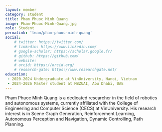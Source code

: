 ```yaml
---
layout: member
category: student
title: Pham Phuoc Minh Quang
image: Pham-Phuoc-Minh-Quang.jpg
role: Student
permalink: 'team/pham-phuoc-minh-quang'
social:
    # twitter: https://twitter.com/
    # linkedin: https://www.linkedin.com/
    # google-scholar: https://scholar.google.fr/
    # github: https://github.com/
    # website:
    # orcid: https://orcid.org/
    # research-gate: https://www.researchgate.net/
education:
 - 2020-2024 Undergraduate at VinUniversity, Hanoi, Vietnam
 - 2024-2026 Master student at MBZUAI, Abu Dhabi, UAE
---
```


Pham Phuoc Minh Quang is a dedicated researcher in the field of robotics and autonomous systems, currently affiliated with the College of Engineering and Computer Science (CECS) at VinUniversity. His research interest is in Scene Graph Generation, Reinforcement Learning, Autonomous Perception and Navigation, Dynamic Controlling, Path Planning.
